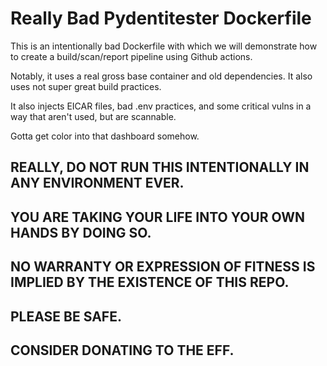 # Really Bad Pydentitester Dockerfile

This is an intentionally bad Dockerfile with which we will demonstrate how to create a build/scan/report pipeline using Github actions.

Notably, it uses a real gross base container and old dependencies.  It also uses not super great build practices.

It also injects EICAR files, bad .env practices, and some critical vulns in a way that aren't used, but are scannable.

Gotta get color into that dashboard somehow.

## REALLY, DO NOT RUN THIS INTENTIONALLY IN ANY ENVIRONMENT EVER.
## YOU ARE TAKING YOUR LIFE INTO YOUR OWN HANDS BY DOING SO.
## NO WARRANTY OR EXPRESSION OF FITNESS IS IMPLIED BY THE EXISTENCE OF THIS REPO.
## PLEASE BE SAFE.
## CONSIDER DONATING TO THE EFF.
